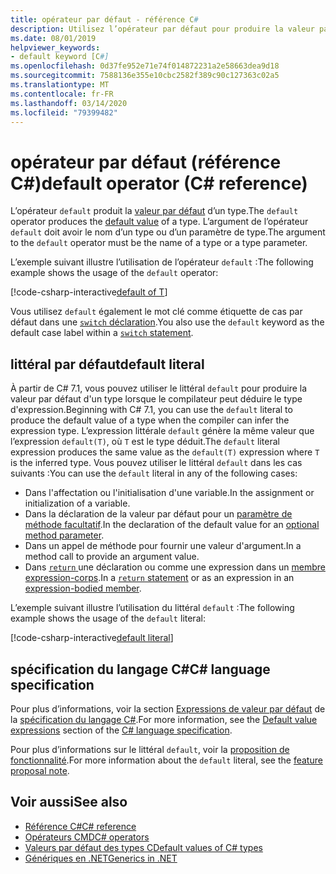 ```yaml
---
title: opérateur par défaut - référence C#
description: Utilisez l’opérateur par défaut pour produire la valeur par défaut d’un type
ms.date: 08/01/2019
helpviewer_keywords:
- default keyword [C#]
ms.openlocfilehash: 0d37fe952e71e74f014872231a2e58663dea9d18
ms.sourcegitcommit: 7588136e355e10cbc2582f389c90c127363c02a5
ms.translationtype: MT
ms.contentlocale: fr-FR
ms.lasthandoff: 03/14/2020
ms.locfileid: "79399482"
---
```

# <a name="default-operator-c-reference"></a><span data-ttu-id="9f67c-103">opérateur par défaut (référence C#)</span><span class="sxs-lookup"><span data-stu-id="9f67c-103">default operator (C# reference)</span></span>

<span data-ttu-id="9f67c-104">L’opérateur `default` produit la [valeur par défaut](../builtin-types/default-values.md) d’un type.</span><span class="sxs-lookup"><span data-stu-id="9f67c-104">The `default` operator produces the [default value](../builtin-types/default-values.md) of a type.</span></span> <span data-ttu-id="9f67c-105">L’argument de l’opérateur `default` doit avoir le nom d’un type ou d’un paramètre de type.</span><span class="sxs-lookup"><span data-stu-id="9f67c-105">The argument to the `default` operator must be the name of a type or a type parameter.</span></span>

<span data-ttu-id="9f67c-106">L’exemple suivant illustre l’utilisation de l’opérateur `default` :</span><span class="sxs-lookup"><span data-stu-id="9f67c-106">The following example shows the usage of the `default` operator:</span></span>

[!code-csharp-interactive[default of T](snippets/DefaultOperator.cs#WithOperand)]

<span data-ttu-id="9f67c-107">Vous utilisez `default` également le mot clé comme étiquette de cas par défaut dans une [ `switch` déclaration](../keywords/switch.md).</span><span class="sxs-lookup"><span data-stu-id="9f67c-107">You also use the `default` keyword as the default case label within a [`switch` statement](../keywords/switch.md).</span></span>

## <a name="default-literal"></a><span data-ttu-id="9f67c-108">littéral par défaut</span><span class="sxs-lookup"><span data-stu-id="9f67c-108">default literal</span></span>

<span data-ttu-id="9f67c-109">À partir de C# 7.1, vous pouvez utiliser le littéral `default` pour produire la valeur par défaut d'un type lorsque le compilateur peut déduire le type d'expression.</span><span class="sxs-lookup"><span data-stu-id="9f67c-109">Beginning with C# 7.1, you can use the `default` literal to produce the default value of a type when the compiler can infer the expression type.</span></span> <span data-ttu-id="9f67c-110">L’expression littérale `default` génère la même valeur que l’expression `default(T)`, où `T` est le type déduit.</span><span class="sxs-lookup"><span data-stu-id="9f67c-110">The `default` literal expression produces the same value as the `default(T)` expression where `T` is the inferred type.</span></span> <span data-ttu-id="9f67c-111">Vous pouvez utiliser le littéral `default` dans les cas suivants :</span><span class="sxs-lookup"><span data-stu-id="9f67c-111">You can use the `default` literal in any of the following cases:</span></span>

- <span data-ttu-id="9f67c-112">Dans l'affectation ou l'initialisation d'une variable.</span><span class="sxs-lookup"><span data-stu-id="9f67c-112">In the assignment or initialization of a variable.</span></span>
- <span data-ttu-id="9f67c-113">Dans la déclaration de la valeur par défaut pour un [paramètre de méthode facultatif](../../methods.md#optional-parameters-and-arguments).</span><span class="sxs-lookup"><span data-stu-id="9f67c-113">In the declaration of the default value for an [optional method parameter](../../methods.md#optional-parameters-and-arguments).</span></span>
- <span data-ttu-id="9f67c-114">Dans un appel de méthode pour fournir une valeur d'argument.</span><span class="sxs-lookup"><span data-stu-id="9f67c-114">In a method call to provide an argument value.</span></span>
- <span data-ttu-id="9f67c-115">Dans [ `return` ](../keywords/return.md) une déclaration ou comme une expression dans un [membre expression-corps](../../programming-guide/statements-expressions-operators/expression-bodied-members.md).</span><span class="sxs-lookup"><span data-stu-id="9f67c-115">In a [`return` statement](../keywords/return.md) or as an expression in an [expression-bodied member](../../programming-guide/statements-expressions-operators/expression-bodied-members.md).</span></span>

<span data-ttu-id="9f67c-116">L’exemple suivant illustre l’utilisation du littéral `default` :</span><span class="sxs-lookup"><span data-stu-id="9f67c-116">The following example shows the usage of the `default` literal:</span></span>

[!code-csharp-interactive[default literal](snippets/DefaultOperator.cs#DefaultLiteral)]

## <a name="c-language-specification"></a><span data-ttu-id="9f67c-117">spécification du langage C#</span><span class="sxs-lookup"><span data-stu-id="9f67c-117">C# language specification</span></span>

<span data-ttu-id="9f67c-118">Pour plus d’informations, voir la section [Expressions de valeur par défaut](~/_csharplang/spec/expressions.md#default-value-expressions) de la [spécification du langage C#](~/_csharplang/spec/introduction.md).</span><span class="sxs-lookup"><span data-stu-id="9f67c-118">For more information, see the [Default value expressions](~/_csharplang/spec/expressions.md#default-value-expressions) section of the [C# language specification](~/_csharplang/spec/introduction.md).</span></span>

<span data-ttu-id="9f67c-119">Pour plus d’informations sur le littéral `default`, voir la [proposition de fonctionnalité](~/_csharplang/proposals/csharp-7.1/target-typed-default.md).</span><span class="sxs-lookup"><span data-stu-id="9f67c-119">For more information about the `default` literal, see the [feature proposal note](~/_csharplang/proposals/csharp-7.1/target-typed-default.md).</span></span>

## <a name="see-also"></a><span data-ttu-id="9f67c-120">Voir aussi</span><span class="sxs-lookup"><span data-stu-id="9f67c-120">See also</span></span>

- [<span data-ttu-id="9f67c-121">Référence C#</span><span class="sxs-lookup"><span data-stu-id="9f67c-121">C# reference</span></span>](../index.md)
- [<span data-ttu-id="9f67c-122">Opérateurs CMD</span><span class="sxs-lookup"><span data-stu-id="9f67c-122">C# operators</span></span>](index.md)
- [<span data-ttu-id="9f67c-123">Valeurs par défaut des types C</span><span class="sxs-lookup"><span data-stu-id="9f67c-123">Default values of C# types</span></span>](../builtin-types/default-values.md)
- [<span data-ttu-id="9f67c-124">Génériques en .NET</span><span class="sxs-lookup"><span data-stu-id="9f67c-124">Generics in .NET</span></span>](../../../standard/generics/index.md)

